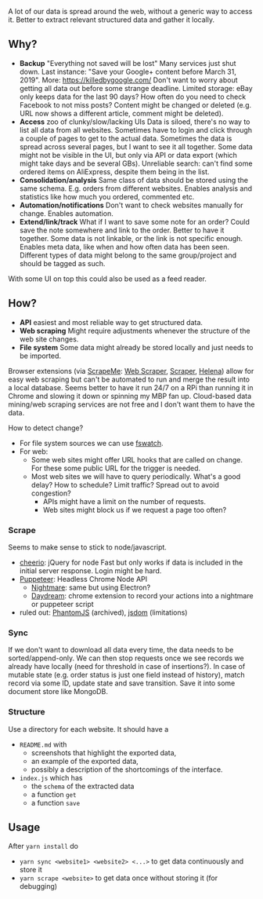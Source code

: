 A lot of our data is spread around the web, without a generic way to access it.
Better to extract relevant structured data and gather it locally.

## Why?

- **Backup** "Everything not saved will be lost"
  Many services just shut down. Last instance: "Save your Google+ content before March 31, 2019". More: https://killedbygoogle.com/
  Don't want to worry about getting all data out before some strange deadline.
  Limited storage: eBay only keeps data for the last 90 days? How often do you need to check Facebook to not miss posts?
  Content might be changed or deleted (e.g. URL now shows a different article, comment might be deleted).
- **Access** zoo of clunky/slow/lacking UIs
  Data is siloed, there's no way to list all data from all websites.
  Sometimes have to login and click through a couple of pages to get to the actual data.
  Sometimes the data is spread across several pages, but I want to see it all together.
  Some data might not be visible in the UI, but only via API or data export (which might take days and be several GBs).
  Unreliable search: can't find some ordered items on AliExpress, despite them being in the list.
- **Consolidation/analysis**
  Same class of data should be stored using the same schema. E.g. orders from different websites.
  Enables analysis and statistics like how much you ordered, commented etc.
- **Automation/notifications**
  Don't want to check websites manually for change. Enables automation.
- **Extend/link/track**
  What if I want to save some note for an order? Could save the note somewhere and link to the order. Better to have it together.
  Some data is not linkable, or the link is not specific enough.
  Enables meta data, like when and how often data has been seen.
  Different types of data might belong to the same group/project and should be tagged as such.

With some UI on top this could also be used as a feed reader.

## How?

- **API** easiest and most reliable way to get structured data.
- **Web scraping** Might require adjustments whenever the structure of the web site changes.
- **File system** Some data might already be stored locally and just needs to be imported.

Browser extensions (via [ScrapeMe](https://github.com/devrazdev/ScrapeMe#yet-another-tool): [Web Scraper](https://github.com/martinsbalodis/web-scraper-chrome-extension/), [Scraper](https://github.com/mnmldave/scraper), [Helena](https://github.com/schasins/helena)) allow for easy web scraping but can't be automated to run and merge the result into a local database. Seems better to have it run 24/7 on a RPi than running it in Chrome and slowing it down or spinning my MBP fan up.
Cloud-based data mining/web scraping services are not free and I don't want them to have the data.

How to detect change?
- For file system sources we can use [fswatch](https://github.com/emcrisostomo/fswatch).
- For web:
  - Some web sites might offer URL hooks that are called on change. For these some public URL for the trigger is needed.
  - Most web sites we will have to query periodically. What's a good delay? How to schedule? Limit traffic? Spread out to avoid congestion?
    - APIs might have a limit on the number of requests.
    - Web sites might block us if we request a page too often?

### Scrape

Seems to make sense to stick to node/javascript.

- [cheerio](https://github.com/cheeriojs/cheerio): jQuery for node
  Fast but only works if data is included in the initial server response. Login might be hard.
- [Puppeteer](https://github.com/GoogleChrome/puppeteer): Headless Chrome Node API
  - [Nightmare](https://github.com/segmentio/nightmare): same but using Electron?
  - [Daydream](https://github.com/segmentio/daydream): chrome extension to record your actions into a nightmare or puppeteer script
- ruled out: [PhantomJS](https://github.com/ariya/phantomjs) (archived), [jsdom](https://github.com/jsdom/jsdom) (limitations)

### Sync

If we don't want to download all data every time, the data needs to be sorted/append-only. We can then stop requests once we see records we already have locally (need for threshold in case of insertions?).
In case of mutable state (e.g. order status is just one field instead of history), match record via some ID, update state and save transition.
Save it into some document store like MongoDB.

### Structure

Use a directory for each website.  It should have a

- `README.md` with
  - screenshots that highlight the exported data,
  - an example of the exported data,
  - possibly a description of the shortcomings of the interface.
- `index.js` which has
  - the `schema` of the extracted data
  - a function `get`
  - a function `save`

## Usage

After `yarn install` do
- `yarn sync <website1> <website2> <...>` to get data continuously and store it
- `yarn scrape <website>` to get data once without storing it (for debugging)
